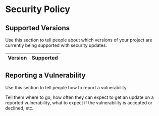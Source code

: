 # Security Policy

## Supported Versions

Use this section to tell people about which versions of your project are
currently being supported with security updates.

| Version | Supported          |
| ------- | ------------------     |

## Reporting a Vulnerability

Use this section to tell people how to report a vulnerability.

Tell them where to go, how often they can expect to get an update on a
reported vulnerability, what to expect if the vulnerability is accepted or
declined, etc.
